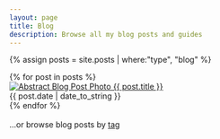 ```yaml
---
layout: page
title: Blog
description: Browse all my blog posts and guides
---
```


{% assign posts = site.posts | where:"type", "blog" %}

<div class="post-card-container">
    {% for post in posts %}
    <div class="post-card">
     <a href="{{ site.baseurl }}{{ post.url }}">
        <img class="post-cover" alt="Abstract Blog Post Photo" src="/assets/images{{ post.url }}{{ post.cover }}"/>
       {{ post.title }}
       </a><br /><time datetime="{{ post.date | date_to_xmlschema }}" class="date">{{ post.date | date_to_string }}</time>
    </div>
    {% endfor %}
</div>

<br />
<span>...or browse blog posts by <a href="/tags/">tag</a></span>

